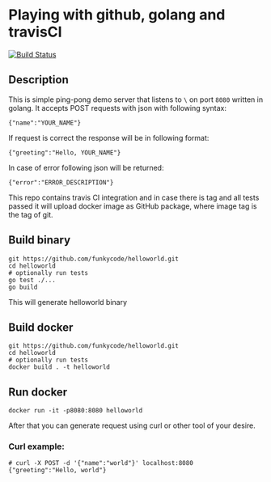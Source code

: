 # Playing with github, golang and travisCI

[![Build Status](https://travis-ci.org/funkycode/helloworld.svg?branch=master)](https://travis-ci.org/funkycode/helloworld)

## Description

This is simple ping-pong demo server that listens to `\` on port `8080` written in golang.
It accepts POST requests with json with following syntax:
```
{"name":"YOUR_NAME"}
```
If request is correct the response will be in following format:
```
{"greeting":"Hello, YOUR_NAME"}
```
In case of error following json will be returned:
```
{"error":"ERROR_DESCRIPTION"}
```
This repo contains travis CI integration and in case there is tag and all tests passed it will upload docker image as GitHub package, where image tag is the tag of git.

## Build binary
```
git https://github.com/funkycode/helloworld.git
cd helloworld
# optionally run tests
go test ./...
go build 
```
This will generate helloworld binary

## Build docker
```
git https://github.com/funkycode/helloworld.git
cd helloworld
# optionally run tests
docker build . -t helloworld
```
## Run docker
```
docker run -it -p8080:8080 helloworld
```
After that you can generate request using curl or other tool of your desire.
### Curl example:
```
# curl -X POST -d '{"name":"world"}' localhost:8080
{"greeting":"Hello, world"}
```